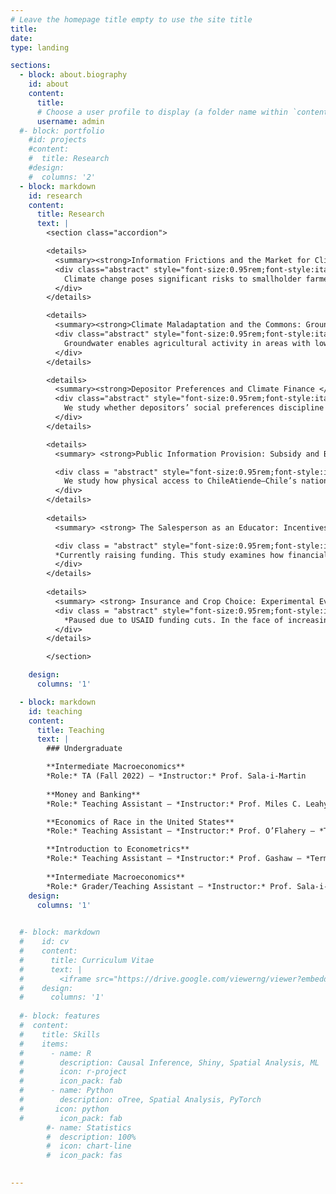```yaml
---
# Leave the homepage title empty to use the site title
title:
date: 
type: landing

sections:
  - block: about.biography
    id: about
    content:
      title: 
      # Choose a user profile to display (a folder name within `content/authors/`)
      username: admin
  #- block: portfolio
    #id: projects
    #content:
    #  title: Research
    #design:
    #  columns: '2'
  - block: markdown
    id: research
    content:
      title: Research
      text: |
        <section class="accordion">

        <details>
          <summary><strong>Information Frictions and the Market for Climate Adaptation</strong> <em>Job Market Paper </em></summary>
          <div class="abstract" style="font-size:0.95rem;font-style:italic;font-weight:400;line-height:1.45;margin:0.35rem 0.75rem 0.55rem;opacity:.88;">
            Climate change poses significant risks to smallholder farmers across the developing world. Index insurance could provide risk mitigation, but has demonstrated persistently weak demand despite high theoretical value. I show that decision difficulty can partly explain this puzzle in index insurance as well as other agricultural adaptation products . With a framed field experiment with smallholder coffee farmers in Cauca, Colombia, I elicit incentivized demand across rainfall contracts that vary in payout probability and covariance with farm income. Farmers exhibit substantial difficulties in evaluating products. I test two interventions: the first targets evaluation difficulty, the second, average quality beliefs. The former increases quality responsiveness by over 50%, evidence of improvement in farmers' mapping from contract terms to value. Conversely, an advertising treatment does not affect average quality sensitivity while decreasing average demand by over 10%, consistent with low insurer reputation. A model characterizes how limited quality responsiveness creates incentives for firms to offer low-quality products, potentially "poisoning" the market and sustaining persistent missing markets despite possible welfare gains.
          </div>
        </details>

        <details>
          <summary><strong>Climate Maladaptation and the Commons: Groundwater Management in India</strong> (with <a href = https://nikhilbasavappa.github.io/> Nikhil Basavappa:</a> <em>Job Market Paper</em>)</summary>
          <div class="abstract" style="font-size:0.95rem;font-style:italic;font-weight:400;line-height:1.45;margin:0.35rem 0.75rem 0.55rem;opacity:.88;">
            Groundwater enables agricultural activity in areas with low and variable rainfall. However, agricultural expansion has led to highly stressed aquifers throughout India. We show how a popular policy intervention, increasing irrigation efficiency, can lead to welfare losses. Marginal productivity gains can widen the gap between private and socially optimal extraction when stock externalities are strong. We leverage a multi-state groundwater management scheme that improved irrigation efficiency as well as variation in externality due to physical aquifer properties. Although the policy appears to have a null effect on aggregate, this hides significant heterogeneity: consistent with our theory, high-externality areas <em>increase</em> extraction both in absolute terms and relative to low-externality areas. This increase in extraction is accompanied by more multi-cropping, as well as more volatile evapotranspiration. Finally, these areas that have further depleted their groundwater reserves are less able to use groundwater to smooth over drought periods. In all, we show that although efficiency improvements can increase welfare during high rainfall periods these areas are effectively maladapting by increasing total water need and becoming more vulnerable to climate variability.
          </div>
        </details>

        <details>
          <summary><strong>Depositor Preferences and Climate Finance </strong> (with <a href=https://sites.google.com/view/jinglu/> Jing Lu </a> and <a href = https://www.edward-shore.com/> Edward Shore </a>)</summary>
          <div class="abstract" style="font-size:0.95rem;font-style:italic;font-weight:400;line-height:1.45;margin:0.35rem 0.75rem 0.55rem;opacity:.88;">
            We study whether depositors’ social preferences discipline banks’ lending to environmentally intensive (“brown”) firms and how exposed banks manage the resulting funding risk through loan structure, especially syndication. We construct a bank-level index of deposit sensitivity by combining FDIC Summary of Deposits branch footprints with county-level presidential vote shares to proxy the local depositor base’s “green” tilt. Merging this measure with loan-level data from the syndicated market (Dealscan), we build a lender–loan panel with lender and year fixed effects to isolate within-bank variation over time in both the extensive margin of participation and the intensive margin of deal design. Two predictions guide the analysis: banks with more deposit-sensitive funding should (i) be less likely to participate in loans to brown borrowers and (ii) when they do lend, share exposure more aggressively—retaining smaller shares, assembling larger syndicates to facilitate offloading and mitigate risk. Using sectoral and emissions-based definitions of “brown,” we document patterns consistent with both predictions. Substantively, the results show that retail funding composition—beyond wholesale markets or regulation—disciplines climate-relevant credit allocation. Despite evidence of "sticky" deposits, banks actively manage tail reputational risk by rebalancing their lending activity.
          </div>
        </details>

        <details>
          <summary> <strong>Public Information Provision: Subsidy and Bureaucratic Eﬃciency </strong> (with <a href= https://nanoochoa.github.io/>Fernando Ochoa</a>,<a href = https://www.olab.berkeley.edu/graduate-students-1/daniela-paz> Daniela Paz Cruzat </a> and Marcela Zapata) </summary> 

          <div class = "abstract" style="font-size:0.95rem;font-style:italic;font-weight:400;line-height:1.45;margin:0.35rem 0.75rem 0.55rem;opacity:.88;">
            We study how physical access to ChileAtiende—Chile’s nationwide one-stop service platform—shapes take-up of social programs, with a focus on housing subsidies. We assemble a national, multi-year panel that links (i) the timing and location of ChileAtiende office openings/closures and office-level visit logs, (ii) administrative records on applications and awards for major benefits (with DS01 housing subsidies as a core case), (iii) beneficiary origin and destination addresses to measure distance to the nearest office, and (iv) dated policy announcements that plausibly shift information demand. Our central question is whether improved proximity to an office increases applications and awards—and for whom—versus simply reallocating demand across channels. We test whether effects are stronger for households living nearer (vs. farther) to offices, around office openings, and in response to salient national announcements. The design leverages staggered office rollouts and announcement timing in a difference-in-differences framework with granular location and time fixed effects.
          </div>
        </details>
   
        <details>
          <summary> <strong> The Salesperson as an Educator: Incentives, Persuasion, and Financial Literacy* </strong> (with <a href = https://www.brianjonghwanlee.com/home> Brian Jonghwan Lee </a>) </summary>

          <div class = "abstract" style="font-size:0.95rem;font-style:italic;font-weight:400;line-height:1.45;margin:0.35rem 0.75rem 0.55rem;opacity:.88;">
          *Currently raising funding. This study examines how financial intermediary incentives and financial literacy interventions shape financial product uptake and consumer protection among unbanked smallholder farmers in rural Colombia. Through a randomized controlled trial, we vary agent compensation structures (fixed versus commission-based pay) and client-focused messaging (financial literacy workshops versus standard promotional materials) to assess impacts on product comprehension, responsible use, and susceptibility to risky financial behaviors. By disentangling the roles of persuasion and information, the study contributes new insights into how agents can serve as effective educators rather than exploitative salespeople. Our findings will directly inform policy and practice, providing actionable evidence for regulators and financial institutions aiming to balance market expansion with consumer welfare.
          </div>
        </details>
        
        <details>
          <summary> <strong> Insurance and Crop Choice: Experimental Evidence from Zambia* </strong> (with <a href = https://www.econ.uzh.ch/en/people/faculty/casaburi.html> Lorenzo Casaburi </a> and <a href = https://sites.google.com/view/jwillis/> Jack Willis </a>) </summary>
          <div class = "abstract" style="font-size:0.95rem;font-style:italic;font-weight:400;line-height:1.45;margin:0.35rem 0.75rem 0.55rem;opacity:.88;">
            *Paused due to USAID funding cuts. In the face of increasing climate risk, Zambia has suffered from substantial droughts in the past 20 years, with severe consequences for smallholder farmers. We consider two broad approaches to help farmers adapt and build resilience to this new reality: the provision of crop insurance, to insure farmers in the face of increased risk; and the encouragement of diversification and climate-resilient crop choice. While these two approaches are often considered in isolation, we argue that programs like Zambia’s Food Security Pack program should consider them in unison. Farmers face initial risk and uncertainty when changing crops, making them reluctant to do so, even if it would reduce risk in the long run. Insurance, in overcoming some of this risk, has been shown to increase ex-ante investments, including by changing to more productive crops and varieties (Karlan et al. 2014). Moreover, switching to crops more suited to local agroeconomic conditions is argued to increase productivity substantially (Adamopoulos and Restuccia 2021). Switching to riskier but higher average return crops may thus be another benefit of insurance provision. We study the logistical feasibility of a large randomized controlled trial with Food Security Pack beneficiaries, farmers who meet the income and wealth requirements delineated by the government. Participants are cross randomized into free insurance and crop choice incentive treatments, in order to determine the added value of insurance in experimentation with new crops and higher productivity.
          </div>
        </details>

        </section>

    design:
      columns: '1'

  - block: markdown
    id: teaching
    content:
      title: Teaching
      text: |
        ### Undergraduate

        **Intermediate Macroeconomics**  
        *Role:* TA (Fall 2022) — *Instructor:* Prof. Sala-i-Martin  
      
        **Money and Banking**  
        *Role:* Teaching Assistant — *Instructor:* Prof. Miles C. Leahy — *Term:* Spring 2021  

        **Economics of Race in the United States**  
        *Role:* Teaching Assistant — *Instructor:* Prof. O’Flahery — *Term:* Fall 2020  

        **Introduction to Econometrics**  
        *Role:* Teaching Assistant — *Instructor:* Prof. Gashaw — *Term:* Spring 2020  
        
        **Intermediate Macroeconomics**  
        *Role:* Grader/Teaching Assistant — *Instructor:* Prof. Sala-i-Martin — *Term:* Fall 2019  
    design:
      columns: '1'

  
  #- block: markdown
  #    id: cv
  #    content:
  #      title: Curriculum Vitae
  #      text: |
  #        <iframe src="https://drive.google.com/viewerng/viewer?embedded=true&url=https://dl.dropboxusercontent.com/scl/fi/ha58rbygwk3mke7wl94qx/rpm_cv_2025.pdf?rlkey=jubf3a43f551cv56mp3jujm95&st=ygth3ykh&dl=0" width="100%" height="600px" style="border: none;"></iframe>
  #    design:
  #      columns: '1'
    
  #- block: features
  #  content:
  #    title: Skills
  #    items:
  #      - name: R
  #        description: Causal Inference, Shiny, Spatial Analysis, ML
  #        icon: r-project
  #        icon_pack: fab
  #      - name: Python
  #        description: oTree, Spatial Analysis, PyTorch
  #       icon: python
  #        icon_pack: fab
        #- name: Statistics
        #  description: 100%
        #  icon: chart-line
        #  icon_pack: fas
  

---
```

